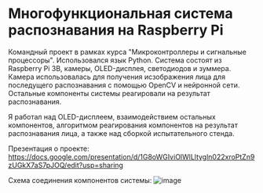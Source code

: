 # Многофункциональная система распознавания на Raspberry Pi
Командный проект в рамках курса "Микроконтроллеры и сигнальные процессоры". Использовался язык Python.
Система состоят из Raspberry Pi 3B, камеры, OLED-дисплея, светодиодов и зуммера. Камера использовалась для получения исзображения лица для последущего распознавания с помощью OpenCV и нейронной сети.
Остальные компоненты системы реагировали на результат распознавания.

Я работал над OLED-дисплеем, взаимодействием остальных компонентов, алгоритмом реагирования компонентов на результат распознавания лица, а также над сборкой испытательного стенда.

Презентация о проекте: https://docs.google.com/presentation/d/1G8oWGIviOlWlLltygln022xroPtZn9zUGkX7aS7pJOQ/edit?usp=sharing

Схема соединения компонентов системы:
![image](https://github.com/shilkon/face-Recognized/assets/112811413/f067ff13-4e40-4622-9be5-3c30fd8c8738)
